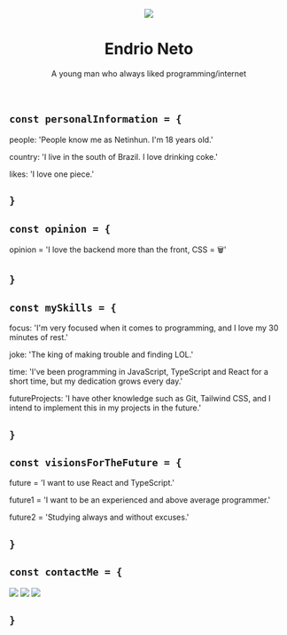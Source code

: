 <p align="center">
<img src="https://github.com/httpsNeto/httpsNeto/assets/107814422/1aee554e-fd8a-453c-97d2-bd59aee72e62">
</p>
<h1 align="center">Endrio Neto</h1>

  <p align="center">
    A young man who always liked programming/internet
    <!---I know that `br` is not the best way of do it, but i just think on that-->
    <br />
    <br />
    <br />
  </p>
  
## ```const personalInformation = {```

people: 'People know me as Netinhun. I'm 18 years old.'

country: 'I live in the south of Brazil. I love drinking coke.'

likes: 'I love one piece.'

## ```}```

## ```const opinion = {```

opinion = 'I love the backend more than the front, CSS = 🗑️'

## ```}```

## ```const mySkills = {```

focus: 'I'm very focused when it comes to programming, and I love my 30 minutes of rest.'

joke: 'The king of making trouble and finding LOL.'

time: 'I've been programming in JavaScript, TypeScript and React for a short time, but my dedication grows every day.'

futureProjects: 'I have other knowledge such as Git, Tailwind CSS, and I intend to implement this in my projects in the future.'

## ```}```

## ```const visionsForTheFuture = {```

future = 'I want to use React and TypeScript.'

future1 = 'I want to be an experienced and above average programmer.'

future2 = 'Studying always and without excuses.'

## ```}```

## ```const contactMe = {```

  <a href="https://instagram.com/eiiineto" target="_blank"><img src="https://img.shields.io/badge/-Instagram-%23E4405F?style=for-the-badge&logo=instagram&logoColor=white" target="_blank"></a>
  <a href="https://www.twitch.tv/netinhun" target="_blank"><img src="https://img.shields.io/badge/Twitch-9146FF?style=for-the-badge&logo=twitch&logoColor=white" target="_blank"></a>
  <a href="https://twitter.com/netinhuun" target="_blank"><img src="https://img.shields.io/badge/X-000?style=for-the-badge&logo=x" target="_blank"></a> 
  
## ```}```
